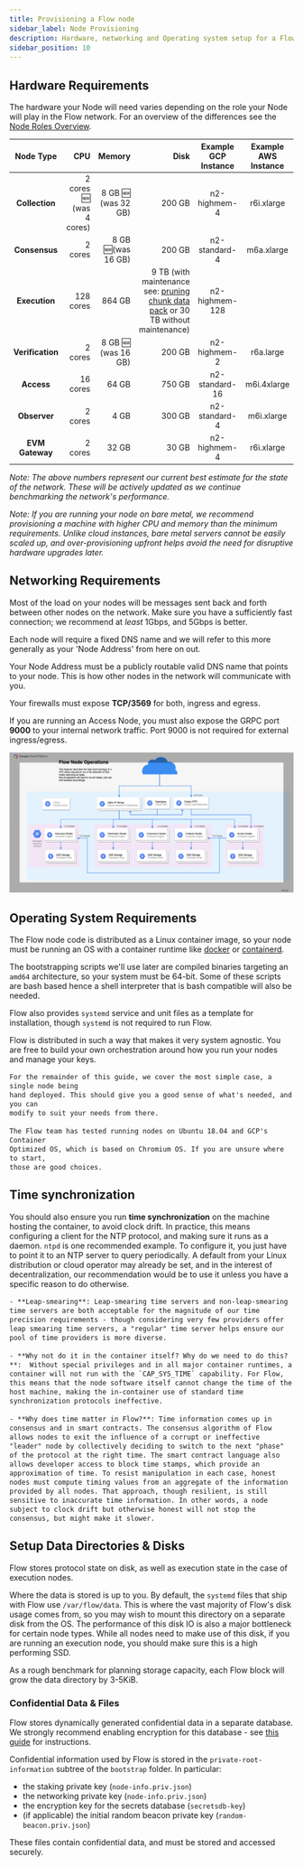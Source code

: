 ```yaml
---
title: Provisioning a Flow node
sidebar_label: Node Provisioning
description: Hardware, networking and Operating system setup for a Flow node
sidebar_position: 10
---
```


## Hardware Requirements

The hardware your Node will need varies depending on the role your Node will play in the Flow network. For an overview of the differences see the [Node Roles Overview](./node-roles.md).

|    Node Type     |                      CPU |              Memory |                                                                                                                                                                                Disk | Example GCP Instance | Example AWS Instance |
|:----------------:|-------------------------:|--------------------:|------------------------------------------------------------------------------------------------------------------------------------------------------------------------------------:|:--------------------:|:--------------------:|
|  **Collection**  | 2 cores 🆕 (was 4 cores) | 8 GB 🆕 (was 32 GB) |                                                                                                                                                                              200 GB |     n2-highmem-4     |      r6i.xlarge      |
|  **Consensus**   |                  2 cores |  8 GB 🆕(was 16 GB) |                                                                                                                                                                              200 GB |    n2-standard-4     |      m6a.xlarge      |
|  **Execution**   |                128 cores |              864 GB | 9 TB (with maintenance see: [pruning chunk data pack](https://forum.flow.com/t/execution-node-upgrade-to-v0-31-15-and-managing-disk-space-usage/5167) or 30 TB without maintenance) |    n2-highmem-128    |                      |
| **Verification** |                  2 cores | 8 GB 🆕 (was 16 GB) |                                                                                                                                                                              200 GB |     n2-highmem-2     |      r6a.large       |
|    **Access**    |                 16 cores |               64 GB |                                                                                                                                                                              750 GB |    n2-standard-16    |     m6i.4xlarge      |
|   **Observer**   |                  2 cores |                4 GB |                                                                                                                                                                              300 GB |    n2-standard-4     |      m6i.xlarge      |
| **EVM Gateway**  |                  2 cores |               32 GB |                                                                                                                                                                               30 GB |     n2-highmem-4     |      r6i.xlarge      |

_Note: The above numbers represent our current best estimate for the state of the network. These will be actively updated as we continue benchmarking the network's performance._

_Note: If you are running your node on bare metal, we recommend provisioning a machine with higher CPU and memory than the minimum requirements. Unlike cloud instances, bare metal servers cannot be easily scaled up, and over-provisioning upfront helps avoid the need for disruptive hardware upgrades later._

## Networking Requirements

Most of the load on your nodes will be messages sent back and forth between other nodes on the network. Make sure you have a sufficiently fast connection; we recommend at _least_ 1Gbps, and 5Gbps is better.

Each node will require a fixed DNS name and we will refer to this more generally as your 'Node Address' from here on out.

<Callout type="info" title="Node Address Requirements">
    Your Node Address must be a publicly routable valid DNS name
    that points to your node. This is how other nodes in the network will
    communicate with you.
</Callout>

Your firewalls must expose **TCP/3569** for both, ingress and egress.

If you are running an Access Node, you must also expose the GRPC port **9000** to your internal network traffic.  Port 9000 is not required for external ingress/egress.

![Flow Architecture](flow-architecture.png)

## Operating System Requirements

The Flow node code is distributed as a Linux container image, so your node must be running an OS with a container runtime like [docker](https://docker.com) or [containerd](https://containerd.io).

The bootstrapping scripts we'll use later are compiled binaries targeting an `amd64` architecture, so your system must be 64-bit. Some of these scripts are bash based hence a shell interpreter that is bash compatible will also be needed.

Flow also provides `systemd` service and unit files as a template for installation, though `systemd` is not required to run Flow.

<Callout type="info" title="Choose Your Own Adventure">
    Flow is distributed in such a way that makes it very system agnostic. You are
    free to build your own orchestration around how you run your nodes and manage
    your keys.

    For the remainder of this guide, we cover the most simple case, a single node being
    hand deployed. This should give you a good sense of what's needed, and you can
    modify to suit your needs from there.

    The Flow team has tested running nodes on Ubuntu 18.04 and GCP's Container
    Optimized OS, which is based on Chromium OS. If you are unsure where to start,
    those are good choices.
</Callout>

## Time synchronization

You should also ensure you run **time synchronization** on the machine hosting the container, to avoid clock drift. In practice, this means configuring a client for the NTP protocol, and making sure it runs as a daemon. `ntpd` is one recommended example. To configure it, you just have to point it to an NTP server to query periodically. A default from your Linux distribution or cloud operator may already be set, and in the interest of decentralization, our recommendation would be to use it unless you have a specific reason to do otherwise.

<Callout type="info" title="Time synchronization FAQ">

    - **Leap-smearing**: Leap-smearing time servers and non-leap-smearing time servers are both acceptable for the magnitude of our time precision requirements - though considering very few providers offer leap smearing time servers, a "regular" time server helps ensure our pool of time providers is more diverse.

    - **Why not do it in the container itself? Why do we need to do this?**:  Without special privileges and in all major container runtimes, a container will not run with the `CAP_SYS_TIME` capability. For Flow, this means that the node software itself cannot change the time of the host machine, making the in-container use of standard time synchronization protocols ineffective.

    - **Why does time matter in Flow?**: Time information comes up in consensus and in smart contracts. The consensus algorithm of Flow allows nodes to exit the influence of a corrupt or ineffective "leader" node by collectively deciding to switch to the next "phase" of the protocol at the right time. The smart contract language also allows developer access to block time stamps, which provide an approximation of time. To resist manipulation in each case, honest nodes must compute timing values from an aggregate of the information provided by all nodes. That approach, though resilient, is still sensitive to inaccurate time information. In other words, a node subject to clock drift but otherwise honest will not stop the consensus, but might make it slower.

</Callout>

## Setup Data Directories & Disks

Flow stores protocol state on disk, as well as execution state in the case of execution nodes.

Where the data is stored is up to you. By default, the `systemd` files that ship with Flow use `/var/flow/data`.
This is where the vast majority of Flow's disk usage comes from, so you may wish to mount this directory on a separate disk from the OS.
The performance of this disk IO is also a major bottleneck for certain node types.
While all nodes need to make use of this disk, if you are running an execution node, you should make sure this is a high performing SSD.

As a rough benchmark for planning storage capacity, each Flow block will grow the data directory by 3-5KiB.

### Confidential Data & Files

Flow stores dynamically generated confidential data in a separate database. We strongly recommend enabling encryption
for this database - see [this guide](./db-encryption-existing-operator.md) for instructions.

Confidential information used by Flow is stored in the `private-root-information` subtree of the `bootstrap` folder.
In particular:
* the staking private key (`node-info.priv.json`)
* the networking private key (`node-info.priv.json`)
* the encryption key for the secrets database (`secretsdb-key`)
* (if applicable) the initial random beacon private key (`random-beacon.priv.json`)

These files contain confidential data, and must be stored and accessed securely.

